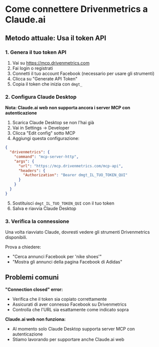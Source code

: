 # Come connettere Drivenmetrics a Claude.ai

## Metodo attuale: Usa il token API

### 1. Genera il tuo token API
1. Vai su https://mcp.drivenmetrics.com
2. Fai login o registrati
3. Connetti il tuo account Facebook (necessario per usare gli strumenti)
4. Clicca su "Generate API Token"
5. Copia il token che inizia con `dmgt_`

### 2. Configura Claude Desktop
**Nota: Claude.ai web non supporta ancora i server MCP con autenticazione**

1. Scarica Claude Desktop se non l'hai già
2. Vai in Settings → Developer
3. Clicca "Edit config" sotto MCP
4. Aggiungi questa configurazione:

```json
{
  "drivenmetrics": {
    "command": "mcp-server-http",
    "args": {
      "url": "https://mcp.drivenmetrics.com/mcp-api",
      "headers": {
        "Authorization": "Bearer dmgt_IL_TUO_TOKEN_QUI"
      }
    }
  }
}
```

5. Sostituisci `dmgt_IL_TUO_TOKEN_QUI` con il tuo token
6. Salva e riavvia Claude Desktop

### 3. Verifica la connessione
Una volta riavviato Claude, dovresti vedere gli strumenti Drivenmetrics disponibili.

Prova a chiedere:
- "Cerca annunci Facebook per 'nike shoes'"
- "Mostra gli annunci della pagina Facebook di Adidas"

## Problemi comuni

**"Connection closed" error:**
- Verifica che il token sia copiato correttamente
- Assicurati di aver connesso Facebook su Drivenmetrics
- Controlla che l'URL sia esattamente come indicato sopra

**Claude.ai web non funziona:**
- Al momento solo Claude Desktop supporta server MCP con autenticazione
- Stiamo lavorando per supportare anche Claude.ai web